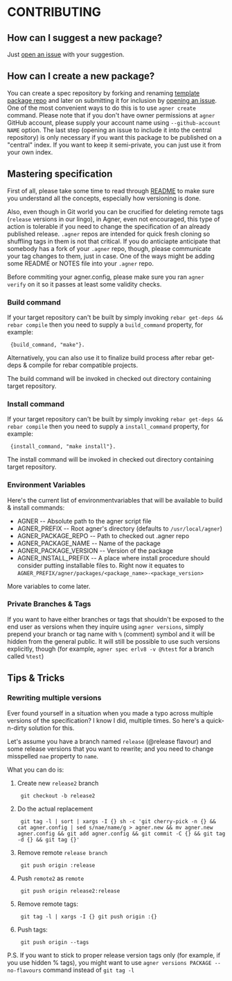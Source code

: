 CONTRIBUTING
============

How can I suggest a new package?
--------------------------------

Just [open an issue](https://github.com/agner/agner/issues) with your suggestion.

How can I create a new package?
-------------------------------

You can create a spec repository by forking and renaming [template package repo](https://github.com/agner/agner.template)
and later on submitting it for inclusion by [opening an issue](https://github.com/agner/agner/issues). One of the most
convenient ways to do this is to use `agner create` command. Please note
that if you don't have owner permissions at `agner` GitHub account,
please supply your account name using `--github-account NAME` option. 
The last step (opening an issue to include it into the central repository) is only necessary if you want this package to be published on a "central" index. 
If you want to keep it semi-private, you can just use it from your own index.

Mastering specification
-----------------------

First of all, please take some time to read through [README](README.md) to make sure you understand all the concepts,
especially how versioning is done.

Also, even though in Git world you can be crucified for deleting remote tags (`release` versions in our lingo), in Agner,
even not encouraged, this type of action is tolerable if you need to change the specification of an already published release. 
`.agner` repos are intended for quick fresh cloning so shuffling tags in them is not that critical. If you do anticiapte anticipate that somebody has a fork of your `.agner` repo, though, please communicate your tag changes to them, just in case. One of
the ways might be adding some README or NOTES file into your `.agner` repo.

Before commiting your agner.config, please make sure you ran `agner verify` on it so it passes at least
some validity checks.

### Build command

If your target repository can't be built by simply invoking `rebar get-deps && rebar compile` then you need to supply
a `build_command` property, for example:

     {build_command, "make"}.

Alternatively, you can also use it to finalize build process after rebar get-deps & compile for rebar compatible projects.

The build command will be invoked in checked out directory containing target repository.

### Install command

If your target repository can't be built by simply invoking `rebar get-deps && rebar compile` then you need to supply
a `install_command` property, for example:


     {install_command, "make install"}.

The install command will be invoked in checked out directory containing target repository. 


### Environment Variables

Here's the current list of environmentvariables that will be available to build & install commands:

* AGNER -- Absolute path to the agner script file
* AGNER_PREFIX -- Root agner's directory (defaults to `/usr/local/agner`)
* AGNER_PACKAGE_REPO -- Path to checked out .agner repo
* AGNER_PACKAGE_NAME -- Name of the package
* AGNER_PACKAGE_VERSION -- Version of the package
* AGNER_INSTALL_PREFIX -- A place where install procedure should consider putting installable files to. Right now it equates to
  `AGNER_PREFIX/agner/packages/<package_name>-<package_version>`

More variables to come later.

### Private Branches & Tags

If you want to have either branches or tags that shouldn't be exposed to the end user as versions when they inquire using
`agner versions`, simply prepend your branch or tag name with `%` (comment) symbol and it will be hidden from the general public.
It will still be possible to use such versions explicitly, though (for example, `agner spec erlv8 -v @%test` for a branch called `%test`)

## Tips & Tricks

### Rewriting multiple versions

Ever found yourself in a situation when you made a typo across multiple versions of the specification? I know I did, multiple
times. So here's a quick-n-dirty solution for this.

Let's assume you have a branch named `release` (@release flavour) and some release versions that you want to rewrite; and you need to change misspelled `nae` property to `name`.

What you can do is:

1. Create new `release2` branch

        git checkout -b release2

2. Do the actual replacement

        git tag -l | sort | xargs -I {} sh -c 'git cherry-pick -n {} && cat agner.config | sed s/nae/name/g > agner.new && mv agner.new agner.config && git add agner.config && git commit -C {} && git tag -d {} && git tag {}'

3. Remove remote `release branch`

        git push origin :release

4. Push `remote2` as `remote`

        git push origin release2:release

5. Remove remote tags:

        git tag -l | xargs -I {} git push origin :{}

6. Push tags:

        git push origin --tags

P.S. If you want to stick to proper release version tags only (for example, if you use hidden % tags), you might want to use `agner versions PACKAGE --no-flavours` command instead of `git tag -l`
